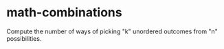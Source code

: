 # math-combinations
Compute the number of ways of picking "k" unordered outcomes from "n" possibilities.
